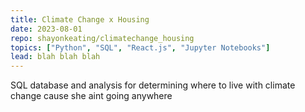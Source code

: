 ```yaml
---
title: Climate Change x Housing
date: 2023-08-01
repo: shayonkeating/climatechange_housing
topics: ["Python", "SQL", "React.js", "Jupyter Notebooks"]
lead: blah blah blah
---
```


SQL database and analysis for determining where to live with climate change
cause she aint going anywhere
